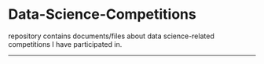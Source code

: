 # Data-Science-Competitions
 repository contains documents/files about data science-related competitions I have participated in.

---
